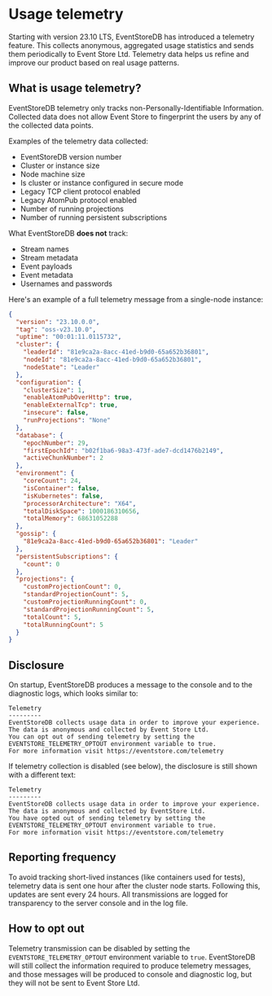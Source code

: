 # Usage telemetry

Starting with version 23.10 LTS, EventStoreDB has introduced a telemetry feature. This collects anonymous, aggregated usage statistics and sends them periodically to Event Store Ltd. Telemetry data helps us refine and improve our product based on real usage patterns.

## What is usage telemetry?

EventStoreDB telemetry only tracks non-Personally-Identifiable Information. Collected data does not allow Event Store to fingerprint the users by any of the collected data points.

Examples of the telemetry data collected:

* EventStoreDB version number
* Cluster or instance size
* Node machine size
* Is cluster or instance configured in secure mode
* Legacy TCP client protocol enabled
* Legacy AtomPub protocol enabled
* Number of running projections
* Number of running persistent subscriptions

What EventStoreDB **does not** track:

* Stream names
* Stream metadata
* Event payloads
* Event metadata
* Usernames and passwords

Here's an example of a full telemetry message from a single-node instance:

```json
{
  "version": "23.10.0.0",
  "tag": "oss-v23.10.0",
  "uptime": "00:01:11.0115732",
  "cluster": {
    "leaderId": "81e9ca2a-8acc-41ed-b9d0-65a652b36801",
    "nodeId": "81e9ca2a-8acc-41ed-b9d0-65a652b36801",
    "nodeState": "Leader"
  },
  "configuration": {
    "clusterSize": 1,
    "enableAtomPubOverHttp": true,
    "enableExternalTcp": true,
    "insecure": false,
    "runProjections": "None"
  },
  "database": {
    "epochNumber": 29,
    "firstEpochId": "b02f1ba6-98a3-473f-ade7-dcd1476b2149",
    "activeChunkNumber": 2
  },
  "environment": {
    "coreCount": 24,
    "isContainer": false,
    "isKubernetes": false,
    "processorArchitecture": "X64",
    "totalDiskSpace": 1000186310656,
    "totalMemory": 68631052288
  },
  "gossip": {
    "81e9ca2a-8acc-41ed-b9d0-65a652b36801": "Leader"
  },
  "persistentSubscriptions": {
    "count": 0
  },
  "projections": {
    "customProjectionCount": 0,
    "standardProjectionCount": 5,
    "customProjectionRunningCount": 0,
    "standardProjectionRunningCount": 5,
    "totalCount": 5,
    "totalRunningCount": 5
  }
}
```

## Disclosure

On startup, EventStoreDB produces a message to the console and to the diagnostic logs, which looks similar to:

```
Telemetry
---------
EventStoreDB collects usage data in order to improve your experience. The data is anonymous and collected by Event Store Ltd.
You can opt out of sending telemetry by setting the EVENTSTORE_TELEMETRY_OPTOUT environment variable to true.
For more information visit https://eventstore.com/telemetry
```

If telemetry collection is disabled (see below), the disclosure is still shown with a different text:

```
Telemetry
---------
EventStoreDB collects usage data in order to improve your experience. The data is anonymous and collected by EventStore Ltd.
You have opted out of sending telemetry by setting the EVENTSTORE_TELEMETRY_OPTOUT environment variable to true.
For more information visit https://eventstore.com/telemetry
```

## Reporting frequency

To avoid tracking short-lived instances (like containers used for tests), telemetry data is sent one hour after the cluster node starts. Following this, updates are sent every 24 hours. All transmissions are logged for transparency to the server console and in the log file.

## How to opt out

Telemetry transmission can be disabled by setting the `EVENTSTORE_TELEMETRY_OPTOUT` environment variable to `true`. EventStoreDB will still collect the information required to produce telemetry messages, and those messages will be produced to console and diagnostic log, but they will not be sent to Event Store Ltd.
